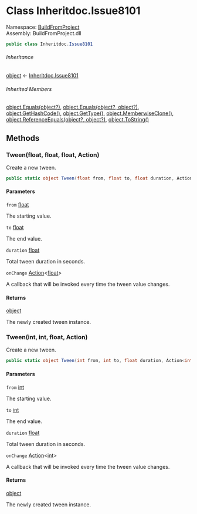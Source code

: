 ﻿# Class Inheritdoc.Issue8101

Namespace: [BuildFromProject](BuildFromProject.md)  
Assembly: BuildFromProject.dll

```csharp
public class Inheritdoc.Issue8101
```

###### Inheritance

[object](https://learn.microsoft.com/dotnet/api/system.object) ← 
[Inheritdoc.Issue8101](BuildFromProject.Inheritdoc.Issue8101.md)

###### Inherited Members

[object.Equals(object?)](https://learn.microsoft.com/dotnet/api/system.object.equals#system-object-equals(system-object)), 
[object.Equals(object?, object?)](https://learn.microsoft.com/dotnet/api/system.object.equals#system-object-equals(system-object-system-object)), 
[object.GetHashCode()](https://learn.microsoft.com/dotnet/api/system.object.gethashcode), 
[object.GetType()](https://learn.microsoft.com/dotnet/api/system.object.gettype), 
[object.MemberwiseClone()](https://learn.microsoft.com/dotnet/api/system.object.memberwiseclone), 
[object.ReferenceEquals(object?, object?)](https://learn.microsoft.com/dotnet/api/system.object.referenceequals), 
[object.ToString()](https://learn.microsoft.com/dotnet/api/system.object.tostring)

## Methods

### <a id="BuildFromProject_Inheritdoc_Issue8101_Tween_System_Single_System_Single_System_Single_System_Action_System_Single__"></a>Tween(float, float, float, Action<float>)

Create a new tween.

```csharp
public static object Tween(float from, float to, float duration, Action<float> onChange)
```

#### Parameters

`from` [float](https://learn.microsoft.com/dotnet/api/system.single)

The starting value.

`to` [float](https://learn.microsoft.com/dotnet/api/system.single)

The end value.

`duration` [float](https://learn.microsoft.com/dotnet/api/system.single)

Total tween duration in seconds.

`onChange` [Action](https://learn.microsoft.com/dotnet/api/system.action-1)<[float](https://learn.microsoft.com/dotnet/api/system.single)>

A callback that will be invoked every time the tween value changes.

#### Returns

[object](https://learn.microsoft.com/dotnet/api/system.object)

The newly created tween instance.

### <a id="BuildFromProject_Inheritdoc_Issue8101_Tween_System_Int32_System_Int32_System_Single_System_Action_System_Int32__"></a>Tween(int, int, float, Action<int>)

Create a new tween.

```csharp
public static object Tween(int from, int to, float duration, Action<int> onChange)
```

#### Parameters

`from` [int](https://learn.microsoft.com/dotnet/api/system.int32)

The starting value.

`to` [int](https://learn.microsoft.com/dotnet/api/system.int32)

The end value.

`duration` [float](https://learn.microsoft.com/dotnet/api/system.single)

Total tween duration in seconds.

`onChange` [Action](https://learn.microsoft.com/dotnet/api/system.action-1)<[int](https://learn.microsoft.com/dotnet/api/system.int32)>

A callback that will be invoked every time the tween value changes.

#### Returns

[object](https://learn.microsoft.com/dotnet/api/system.object)

The newly created tween instance.

